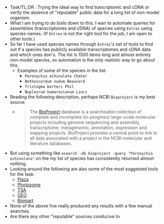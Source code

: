 - Task/TL;DR : Trying  the ideal way to find trancriptomic and cDNA or verify the absence of "reputable" public data for a long list of non-model organism.
- What I am trying to do boils down to this: I wan to automate queries for assemblies (transcriptomes and cDNA) of species using `Entrez` using species names. (If `Entrez` is not the right tool for the job, I am open to other tools.)
- So far I have used species names through `Entrez`'s set of tools to find out if a species has publicly available transcriptomes and cDNA data and which ones don's. The list is 1500 items long and almost entirely non-model species, so automation is the only realistic way to go about this.
	- Examples of some of the species in the list:
		- `Paronychia echinulata Chater`
		- `Nothoscordum nudum Beauverd`
		- `Tristagma berteri Phil`
		- `Bupleurum komarovianum Lincz`
- Reading the following description, perhaps NCBI `Bioproject` is my best source:
	- > The [BioProject](https://www.ncbi.nlm.nih.gov/bioproject/)
	   database is a searcheable collection of complete and incomplete 
	  (in-progress) large-scale molecular projects including genome sequencing
	   and assembly, transcriptome, metagenomic, annotation, expression and 
	  mapping projects. BioProject provides a central point to link to all 
	  data associated with a project in the NCBI molecular and literature 
	  databases.
- But using something like `esearch -db bioproject -query "Paronychia echinulata"` on the my list of species has consistently returned almost nothing.
- Looking around the following are also some of the most suggested tools for the task:
	- [Plaza](https://bioinformatics.psb.ugent.be/plaza/)
	- [Phytozome](https://phytozome-next.jgi.doe.gov/)
	- [TSA](https://www.ncbi.nlm.nih.gov/genbank/tsa/)
	- [GEO](https://www.ncbi.nlm.nih.gov/geo/info/seq.html)
	- [Biomart](https://www.ensembl.org/biomart/martview)
- None of the above five really produced any results with a few manual searches.
- Are there any other "reputable" sources conducive to